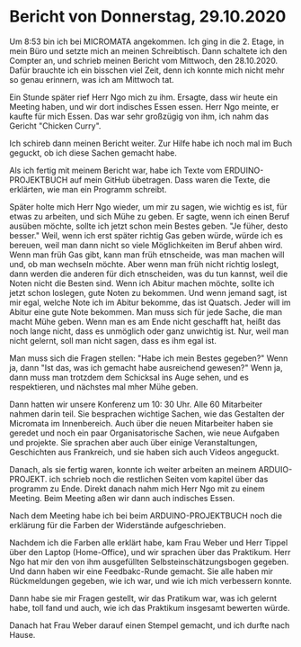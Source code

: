 # Bericht von Donnerstag, 29.10.2020

Um 8:53 bin ich bei MICROMATA angekommen.
Ich ging in die 2. Etage, in mein Büro und setzte mich an meinen Schreibtisch.
Dann schaltete ich den Compter an, und schrieb meinen Bericht vom Mittwoch, den 28.10.2020.
Dafür brauchte ich ein bisschen viel Zeit, denn ich konnte mich nicht mehr so genau erinnern, was ich am Mittwoch tat.

Ein Stunde später rief Herr Ngo mich zu ihm.
Ersagte, dass wir heute ein Meeting haben, und wir dort indisches Essen essen.
Herr Ngo meinte, er kaufte für mich Essen.
Das war sehr großzügig von ihm, ich nahm das Gericht "Chicken Curry".

Ich schireb dann meinen Bericht weiter.
Zur Hilfe habe ich noch mal im Buch geguckt, ob ich diese Sachen gemacht habe.

Als ich fertig mit meinem Bericht war, habe ich Texte vom ERDUINO-PROJEKTBUCH auf mein GitHub übetragen.
Dass waren die Texte, die erklärten, wie man ein Programm schreibt.

Später holte mich Herr Ngo wieder, um mir zu sagen, wie wichtig es ist, für etwas zu arbeiten, und sich Mühe zu geben.
Er sagte, wenn ich einen Beruf ausüben möchte, sollte ich jetzt schon mein Bestes geben.
"Je füher, desto besser."
Weil, wenn ich erst später richtig Gas geben würde, würde ich es bereuen, weil man dann nicht so viele Möglichkeiten im Beruf ahben wird.
Wenn man früh Gas gibt, kann man früh etnscheide, was man machen will und, ob man wechseln möchte.
Aber wenn man früh nicht richtig loslegt, dann werden die anderen für dich etnscheiden, was du tun kannst, weil die Noten nicht die Besten sind.
Wenn ich Abitur machen möchte, sollte ich jetzt schon loslegen, gute Noten zu bekommen.
Und wenn jemand sagt, ist mir egal, welche Note ich im Abitur bekomme, das ist Quatsch.
Jeder will im Abitur eine gute Note bekommen.
Man muss sich für jede Sache, die man macht Mühe geben.
Wenn man es am Ende nicht geschafft hat, heißt das noch lange nicht, dass es unmöglich oder ganz unwichtig ist.
Nur, weil man nicht gelernt, soll man nicht sagen, dass es ihm egal ist.

Man muss sich die Fragen stellen: "Habe ich mein Bestes gegeben?"
Wenn ja, dann "Ist das, was ich gemacht habe ausreichend gewesen?"
Wenn ja, dann muss man trotzdem dem Schicksal ins Auge sehen, und es respektieren, und nächstes mal mher Mühe geben.

Dann hatten wir unsere Konferenz um 10: 30 Uhr.
Alle 60 Mitarbeiter nahmen darin teil.
Sie besprachen wichtige Sachen, wie das Gestalten der Micromata im Innenbereich.
Auch über die neuen Mitarbeiter haben sie geredet und noch ein paar Organisatorische Sachen, wie neue Aufgaben und projekte.
Sie sprachen aber auch über einige Veranstaltungen, Geschichten aus Frankreich, und sie haben sich auch Videos angeguckt.

Danach, als sie fertig waren, konnte ich weiter arbeiten an meinem ARDUIO-PROJEKT.
ich schrieb noch die restlichen Seiten vom kapitel über das programm zu Ende.
Direkt danach nahm mich Herr Ngo mit zu einem Meeting.
Beim Meeting aßen wir dann auch indisches Essen.

Nach dem Meeting habe ich bei beim ARDUINO-PROJEKTBUCH noch die erklärung für die Farben der Widerstände aufgeschrieben.

Nachdem ich die Farben alle erklärt habe, kam Frau Weber und Herr Tippel über den Laptop (Home-Office), und wir sprachen über das Praktikum.
Herr Ngo hat mir den von ihm ausgefüllten Selbsteinschätzungsbogen gegeben.
Und dann haben wir eine Feedbakc-Runde gemacht.
Sie alle haben mir Rückmeldungen gegeben, wie ich war, und wie ich mich verbessern konnte.

Dann habe sie mir Fragen gestellt, wir das Pratikum war, was ich gelernt habe, toll fand und auch, wie ich das Praktikum insgesamt bewerten würde.

Danach hat Frau Weber darauf einen Stempel gemacht, und ich durfte nach Hause.
